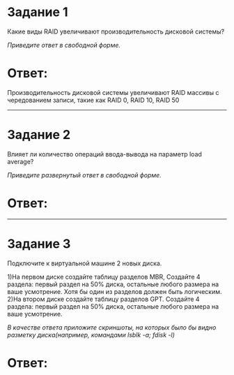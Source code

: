# Задание 1  
Какие виды RAID увеличивают производительность дисковой системы?  

*Приведите ответ в свободной форме.*  

# Ответ:  

Производительность дисковой системы увеличивают RAID массивы с чередованием записи, такие как RAID 0, RAID 10, RAID 50  

---

# Задание 2

Влияет ли количество операций ввода-вывода на параметр load average?  

*Приведите развернутый ответ в свободной форме.* 

# Ответ:

---

# Задание 3
Подключите к виртуальной машине 2 новых диска.  

1)На первом диске создайте таблицу разделов MBR, Создайте 4 раздела: первый раздел на 50% диска, остальные любого размера на ваше усмотрение. Хотя бы один из разделов должен быть логическим.  
2)На втором диске создайте таблицу разделов GPT. Создайте 4 раздела: первый раздел на 50% диска, остальные любого размера на ваше усмотрение.  

*В качестве ответа приложите скриншоты, на которых было бы видно разметку диска(например, командами lsblk -a; fdisk -l)*

# Ответ:

